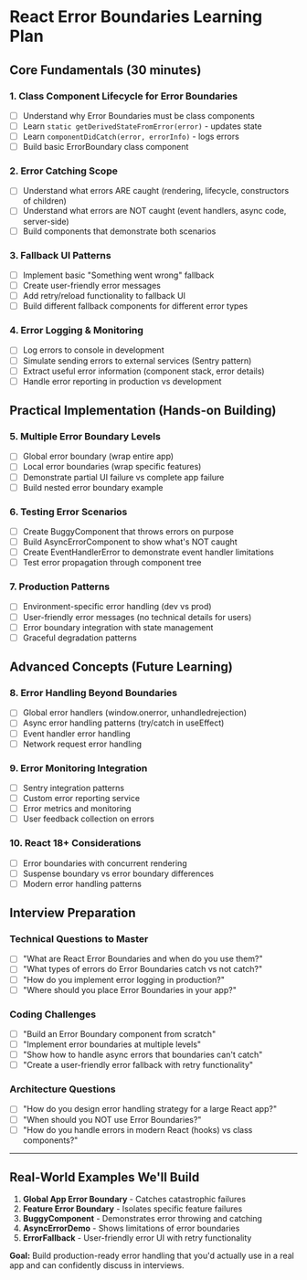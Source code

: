 # React Error Boundaries Learning Plan

## Core Fundamentals (30 minutes)

### 1. Class Component Lifecycle for Error Boundaries
- [ ] Understand why Error Boundaries must be class components
- [ ] Learn `static getDerivedStateFromError(error)` - updates state
- [ ] Learn `componentDidCatch(error, errorInfo)` - logs errors
- [ ] Build basic ErrorBoundary class component

### 2. Error Catching Scope
- [ ] Understand what errors ARE caught (rendering, lifecycle, constructors of children)
- [ ] Understand what errors are NOT caught (event handlers, async code, server-side)
- [ ] Build components that demonstrate both scenarios

### 3. Fallback UI Patterns
- [ ] Implement basic "Something went wrong" fallback
- [ ] Create user-friendly error messages
- [ ] Add retry/reload functionality to fallback UI
- [ ] Build different fallback components for different error types

### 4. Error Logging & Monitoring
- [ ] Log errors to console in development
- [ ] Simulate sending errors to external services (Sentry pattern)
- [ ] Extract useful error information (component stack, error details)
- [ ] Handle error reporting in production vs development

## Practical Implementation (Hands-on Building)

### 5. Multiple Error Boundary Levels
- [ ] Global error boundary (wrap entire app)
- [ ] Local error boundaries (wrap specific features)
- [ ] Demonstrate partial UI failure vs complete app failure
- [ ] Build nested error boundary example

### 6. Testing Error Scenarios
- [ ] Create BuggyComponent that throws errors on purpose
- [ ] Build AsyncErrorComponent to show what's NOT caught
- [ ] Create EventHandlerError to demonstrate event handler limitations
- [ ] Test error propagation through component tree

### 7. Production Patterns
- [ ] Environment-specific error handling (dev vs prod)
- [ ] User-friendly error messages (no technical details for users)
- [ ] Error boundary integration with state management
- [ ] Graceful degradation patterns

## Advanced Concepts (Future Learning)

### 8. Error Handling Beyond Boundaries
- [ ] Global error handlers (window.onerror, unhandledrejection)
- [ ] Async error handling patterns (try/catch in useEffect)
- [ ] Event handler error handling
- [ ] Network request error handling

### 9. Error Monitoring Integration
- [ ] Sentry integration patterns
- [ ] Custom error reporting service
- [ ] Error metrics and monitoring
- [ ] User feedback collection on errors

### 10. React 18+ Considerations
- [ ] Error boundaries with concurrent rendering
- [ ] Suspense boundary vs error boundary differences
- [ ] Modern error handling patterns

## Interview Preparation

### Technical Questions to Master
- [ ] "What are React Error Boundaries and when do you use them?"
- [ ] "What types of errors do Error Boundaries catch vs not catch?"
- [ ] "How do you implement error logging in production?"
- [ ] "Where should you place Error Boundaries in your app?"

### Coding Challenges
- [ ] "Build an Error Boundary component from scratch"
- [ ] "Implement error boundaries at multiple levels"
- [ ] "Show how to handle async errors that boundaries can't catch"
- [ ] "Create a user-friendly error fallback with retry functionality"

### Architecture Questions
- [ ] "How do you design error handling strategy for a large React app?"
- [ ] "When should you NOT use Error Boundaries?"
- [ ] "How do you handle errors in modern React (hooks) vs class components?"

---

## Real-World Examples We'll Build

1. **Global App Error Boundary** - Catches catastrophic failures
2. **Feature Error Boundary** - Isolates specific feature failures  
3. **BuggyComponent** - Demonstrates error throwing and catching
4. **AsyncErrorDemo** - Shows limitations of error boundaries
5. **ErrorFallback** - User-friendly error UI with retry functionality

**Goal:** Build production-ready error handling that you'd actually use in a real app and can confidently discuss in interviews.
